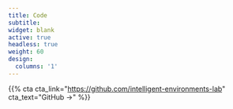 ```yaml
---
title: Code
subtitle: 
widget: blank
active: true
headless: true
weight: 60
design:
  columns: '1'
---
```


{{% cta cta_link="https://github.com/intelligent-environments-lab" cta_text="GitHub →" %}}
